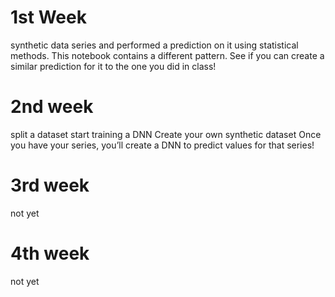 # 1st Week
synthetic data series and performed a prediction on it using statistical methods. This notebook contains a different pattern. See if you can create a similar prediction for it to the one you did in class!

# 2nd week

split a dataset
start training a DNN
Create your own synthetic dataset
Once you have your series, you’ll create a DNN to predict values for that series!


# 3rd week

not yet
# 4th week

not yet
